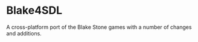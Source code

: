 # Blake4SDL
 A cross-platform port of the Blake Stone games with a number of changes and additions.
